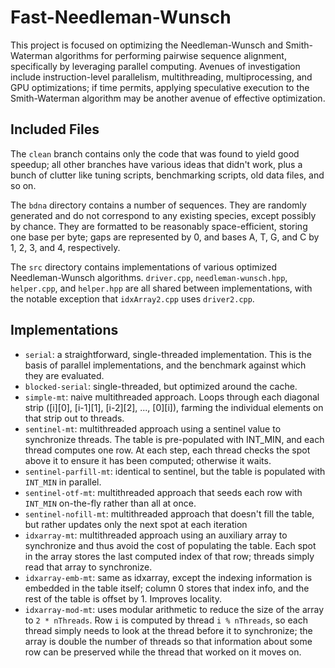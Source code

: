 # Fast-Needleman-Wunsch
This project is focused on optimizing the Needleman-Wunsch and Smith-Waterman algorithms for performing pairwise sequence alignment, specifically by leveraging parallel computing. Avenues of investigation include instruction-level parallelism, multithreading, multiprocessing, and GPU optimizations; if time permits, applying speculative execution to the Smith-Waterman algorithm may be another avenue of effective optimization.

## Included Files

The `clean` branch contains only the code that was found to yield good speedup; all other branches have various ideas that didn't work, plus a bunch of clutter like tuning scripts, benchmarking scripts, old data files, and so on.

The `bdna` directory contains a number of sequences. They are randomly generated and do not correspond to any existing species, except possibly by chance. They are formatted to be reasonably space-efficient, storing one base per byte; gaps are represented by 0, and bases A, T, G, and C by 1, 2, 3, and 4, respectively. 

The `src` directory contains implementations of various optimized Needleman-Wunsch algorithms. `driver.cpp`, `needleman-wunsch.hpp`, `helper.cpp`, and `helper.hpp` are all shared between implementations, with the notable exception that `idxArray2.cpp` uses `driver2.cpp`.

## Implementations

- `serial`: a straightforward, single-threaded implementation. This is the basis of parallel implementations, and the benchmark against which they are evaluated.
- `blocked-serial`: single-threaded, but optimized around the cache.
- `simple-mt`: naive multithreaded approach. Loops through each diagonal strip ([i][0], [i-1][1], [i-2][2], ..., [0][i]), farming the individual elements on that strip out to threads.
- `sentinel-mt`: multithreaded approach using a sentinel value to synchronize threads. The table is pre-populated with INT_MIN, and each thread computes one row. At each step, each thread checks the spot above it to ensure it has been computed; otherwise it waits.
- `sentinel-parfill-mt`: identical to sentinel, but the table is populated with `INT_MIN` in parallel.
- `sentinel-otf-mt`: multithreaded approach that seeds each row with `INT_MIN` on-the-fly rather than all at once.
- `sentinel-nofill-mt`: multithreaded approach that doesn't fill the table, but rather updates only the next spot at each iteration
- `idxarray-mt`: multithreaded approach using an auxiliary array to synchronize and thus avoid the cost of populating the table. Each spot in the array stores the last computed index of that row; threads simply read that array to synchronize.
- `idxarray-emb-mt`: same as idxarray, except the indexing information is embedded in the table itself; column 0 stores that index info, and the rest of the table is offset by 1. Improves locality.
- `idxarray-mod-mt`: uses modular arithmetic to reduce the size of the array to `2 * nThreads`. Row `i` is computed by thread `i % nThreads`, so each thread simply needs to look at the thread before it to synchronize; the array is double the number of threads so that information about some row can be preserved while the thread that worked on it moves on.

